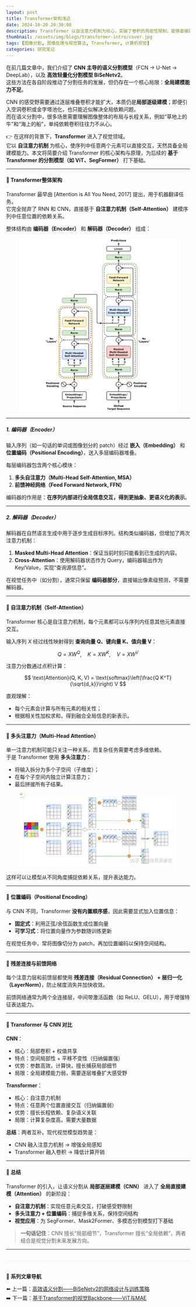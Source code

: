 ```yaml
---
layout: post
title: Transformer架构浅述
date: 2024-10-20 20:30:00
description: Transformer 以自注意力机制为核心，突破了卷积的局部性限制，能够直接建模全局依赖。在语义分割的发展脉络中，它代表着从高效CNN迈向全局建模的新阶段。
thumbnail: /assets/img/blogs/transformer-intro/cover.jpg
tags: [图像分割, 图像处理与视觉算法, Transformer, 计算机视觉]
categories: 研究笔记
---
```


在前几篇文章中，我们介绍了 **CNN 主导的语义分割模型**（FCN → U-Net → DeepLab），以及 **高效轻量化分割模型 BiSeNetv2**。  
这些方法在各自阶段推动了分割任务的发展，但仍存在一个核心局限：**全局建模能力不足**。

CNN 的感受野需要通过逐层堆叠卷积才能扩大，本质仍是**局部逐级建模**；即便引入空洞卷积或金字塔池化，也只能近似解决全局依赖问题。  
而在语义分割中，很多场景需要理解图像整体的布局与长程关系，例如“草地上的牛”和“海上的船”，单纯依赖卷积往往力不从心。

👉 在这样的背景下，**Transformer** 进入了视觉领域。  
它以 **自注意力机制** 为核心，使序列中任意两个元素可以直接交互，天然具备全局建模能力。本文将简要介绍 Transformer 的核心架构与原理，为后续的 **基于 Transformer 的分割模型（如 ViT、SegFormer）** 打下基础。

---

#### **📌 Transformer整体架构**

Transformer 最早由 [Attention is All You Need, 2017] 提出，用于机器翻译任务。  
它完全抛弃了 RNN 和 CNN，直接基于 **自注意力机制（Self-Attention）** 建模序列中任意位置的依赖关系。

整体结构由 **编码器（Encoder）** 和 **解码器（Decoder）** 组成：  

<div style="text-align:center">
  <img src="/assets/img/blogs/transformer-intro/Transformer_full_architecture.png" alt="Transformer整体架构" style="max-width:90%; height:auto;">
</div>

---

##### **1. 编码器（Encoder）**

输入序列（如一句话的单词或图像划分的 patch）经过 **嵌入（Embedding）** 和 **位置编码（Positional Encoding）**，送入多层编码器堆叠。  

每层编码器包含两个核心模块：  
1. **多头自注意力（Multi-Head Self-Attention, MSA）**  
2. **前馈神经网络（Feed Forward Network, FFN）**

编码器的作用是：**在序列内部进行全局信息交互，得到更抽象、更语义化的表示**。

---

##### **2. 解码器（Decoder）**

解码器在自然语言生成中用于逐步生成目标序列。结构类似编码器，但增加了两次注意力机制：  
1. **Masked Multi-Head Attention**：保证当前时刻只能看到已生成的内容。  
2. **Cross-Attention**：使用解码器状态作为 Query，编码器输出作为 Key/Value，实现“查询源信息”。  

在视觉任务中（如分割），通常只保留 **编码器部分**，直接输出像素级预测，不需要解码器。

---

#### **📌 自注意力机制（Self-Attention）**

Transformer 核心是自注意力机制，每个元素都可以与序列内任意其他元素直接交互。  

输入序列 $X$ 经过线性映射得到 **查询向量 Q、键向量 K、值向量 V**：  

$$
Q = X W^Q, \quad K = X W^K, \quad V = X W^V
$$

注意力分数通过点积计算：

$$
\text{Attention}(Q, K, V) = \text{softmax}\left(\frac{Q K^T}{\sqrt{d_k}}\right) V
$$

直观理解：  
- 每个元素会计算与所有元素的相关性；  
- 根据相关性加权求和，得到融合全局信息的新表示。

---

#### **📌 多头注意力（Multi-Head Attention）**

单一注意力机制可能只关注一种关系，而复杂任务需要考虑多维依赖。  
于是 Transformer 使用 **多头注意力**：  

- 将输入拆分为多个子空间（子维度）；  
- 在每个子空间内独立计算注意力；  
- 最后拼接所有子结果。  

<div style="text-align:center">
  <img src="/assets/img/blogs/transformer-intro/image-20250908170117006.png" alt="多头注意力示意图" style="max-width:85%; height:auto;">
</div>

这样可以让模型从不同角度捕捉依赖关系，提升表达能力。

---

#### **📌 位置编码（Positional Encoding）**

与 CNN 不同，Transformer **没有内置顺序感**，因此需要显式加入位置信息：  

- **固定式**：利用正弦/余弦函数生成位置向量  
- **可学习式**：将位置向量作为参数随训练更新  

在视觉任务中，常将图像切分为 patch，再加位置编码以保持空间结构。

---

#### **📌 残差连接与前馈网络**

每个注意力层和前馈层都使用 **残差连接（Residual Connection） + 层归一化（LayerNorm）**，防止梯度消失并加快收敛。  

前馈网络通常为两个全连接层，中间带激活函数（如 ReLU、GELU），用于增强特征表达能力。

---

#### **📌 Transformer 与 CNN 对比**

**CNN**：  
- 核心：局部卷积 + 权值共享  
- 特点：空间局部性 + 平移不变性（归纳偏置强）  
- 优势：参数高效，计算快，擅长捕获局部细节  
- 局限：全局建模能力弱，需要逐层堆叠扩大感受野  

**Transformer**：  
- 核心：自注意力机制  
- 特点：任意两个位置直接交互（归纳偏置弱）  
- 优势：擅长长程依赖、复杂语义关联  
- 局限：计算复杂度高，需要大量数据  

**总结**：两者互补。现代视觉模型趋势是：  
- CNN 融入注意力机制 → 增强全局感知  
- Transformer 融入卷积 → 降低计算开销  

---

#### **📌 总结**

Transformer 的引入，让语义分割从 **局部逐层建模（CNN）** 进入了 **全局直接建模（Attention）** 的新阶段：  

- **自注意力机制**：实现任意元素交互，打破感受野限制  
- **多头注意力 + 位置编码**：捕捉多维关系，保持空间结构  
- **视觉应用**：为 SegFormer、Mask2Former、多模态分割模型打下基础  

> **一句话记住**：CNN 擅长“局部细节”，Transformer 擅长“全局依赖”，两者结合是视觉分割未来发展方向。

---

<div class="post-navigation" style="margin-top:2rem; padding-top:1rem; border-top:1px solid #eaeaea;">
  <p style="margin-bottom:0.5rem; font-weight:600;">📖 系列文章导航</p>
  <ul style="list-style:none; padding-left:0;">
    <li>⬅️ 上一篇：<a href="{{ '/blog/2024/bisenetv2' | relative_url }}">高效语义分割——BiSeNetv2的网络设计与训练策略</a></li>
    <li>➡️ 下一篇：<a href="{{ '/blog/2024/transformer-backbone-vit' | relative_url }}">基于Transformer的视觉Backbone——ViT与MAE</a></li>
  </ul>
</div>
